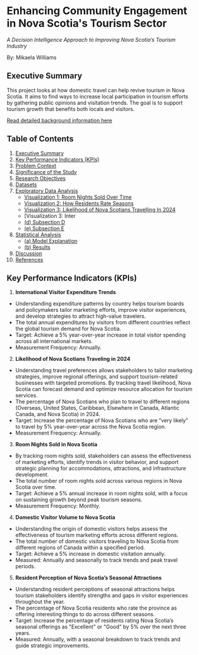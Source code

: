 # Enhancing Community Engagement in Nova Scotia's Tourism Sector
*A Decision Intelligence Approach to Improving Nova Scotia’s Tourism Industry*

By: Mikaela Williams

## Executive Summary 
This project looks at how domestic travel can help revive tourism in Nova Scotia. It aims to find ways to increase local participation in tourism efforts by gathering public opinions and visitation trends. The goal is to support tourism growth that benefits both locals and visitors. 

[Read detailed background information here](BACKGROUND.md)

## Table of Contents
1. [Executive Summary](#executive-summary)
2. [Key Performance Indicators (KPIs)](#key-performance-indicators-kpis)
3. [Problem Context](BACKGROUND.md#problem-context)
4. [Significance of the Study](BACKGROUND.md#significance-of-the-study)
5. [Research Objectives](BACKGROUND.md#research-objectives)
6. [Datasets](BACKGROUND.md#datasets)
7. [Exploratory Data Analysis](#exploratory-data-analysis)  
   - [Visualization 1: Room Nights Sold Over Time](img/INTERPRETATION.md#Room_Nights_Sold_Over_Time_In_Nova_Scotia.png)
   - [Visualization 2: How Residents Rate Seasons](img/INTERPRETATION.md#How-Residents-Rate-Seasons)
   - [Visualization 3: Likelihood of Nova Scotians Travelling In 2024](img/INTERPRETATION.md#Likelihood_Of_Nova_Scotians_Travelling_In_2024.png)
   - [Visualization 3: Inter 
   - [(d) Subsection D](#d)  
   - [(e) Subsection E](#e)  
8. [Statistical Analysis](#statistical-analysis)  
   - [(a) Model Explanation](#model-explanation)  
   - [(b) Results](#results)  
9. [Discussion](#discussion)  
10. [References](BACKGROUND.md#references)
   
## Key Performance Indicators (KPIs) 

1. **International Visitor Expenditure Trends**
- Understanding expenditure patterns by country helps tourism boards and policymakers tailor marketing efforts, improve visitor experiences, and develop strategies to attract high-value travelers. 
- The total annual expenditures by visitors from different countries reflect the global tourism demand for Nova Scotia. 
- Target: Achieve a 5% year-over-year increase in total visitor spending across all international markets. 
- Measurement Frequency: Annually. 

2. **Likelihood of Nova Scotians Traveling in 2024**
- Understanding travel preferences allows stakeholders to tailor marketing strategies, improve regional offerings, and support tourism-related businesses with targeted promotions. By tracking travel likelihood, Nova Scotia can forecast demand and optimize resource allocation for tourism services. 
- The percentage of Nova Scotians who plan to travel to different regions (Overseas, United States, Caribbean, Elsewhere in Canada, Atlantic Canada, and Nova Scotia) in 2024. 
- Target: Increase the percentage of Nova Scotians who are "very likely" to travel by 5% year-over-year across the Nova Scotia region. 
- Measurement Frequency: Annually.

3. **Room Nights Sold in Nova Scotia**
- By tracking room nights sold, stakeholders can assess the effectiveness of marketing efforts, identify trends in visitor behavior, and support strategic planning for accommodations, attractions, and infrastructure development.  
- The total number of room nights sold across various regions in Nova Scotia over time. 
- Target: Achieve a 5% annual increase in room nights sold, with a focus on sustaining growth beyond peak tourism seasons. 
- Measurement Frequency: Monthly.

4. **Domestic Visitor Volume to Nova Scotia**
- Understanding the origin of domestic visitors helps assess the effectiveness of tourism marketing efforts across different regions. 
- The total number of domestic visitors traveling to Nova Scotia from different regions of Canada within a specified period. 
- Target: Achieve a 5% increase in domestic visitation annually. 
- Measured: Annually and seasonally to track trends and peak travel periods.

5. **Resident Perception of Nova Scotia’s Seasonal Attractions**
- Understanding resident perceptions of seasonal attractions helps tourism stakeholders identify strengths and gaps in visitor experiences throughout the year. 
- The percentage of Nova Scotia residents who rate the province as offering interesting things to do across different seasons. 
- Target: Increase the percentage of residents rating Nova Scotia’s seasonal offerings as "Excellent" or "Good" by 5% over the next three years. 
- Measured: Annually, with a seasonal breakdown to track trends and guide strategic improvements. 
